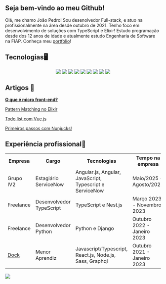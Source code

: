 ## Seja bem-vindo ao meu Github!

Olá, me chamo João Pedro! Sou desenolvedor Full-stack, e atuo na profissionalmente na área desde outubro de 2021. Tenho foco em desenvolvimento de soluções com TypeScript e Elixir! Estudo programação desde dos 12 anos de idade e atualmente estudo Engenharia de Software na FIAP. Conheça meu [portfólio](https://jpres.dev)!

## Tecnologias🖥️
<p align="center">
    <img src="https://img.shields.io/badge/html5%20-%23E34F26.svg?&style=for-the-badge&logo=html5&logoColor=white"/>
    <img src="https://img.shields.io/badge/css3%20-%231572B6.svg?&style=for-the-badge&logo=css3&logoColor=white"/>
    <img src="https://img.shields.io/badge/javascript%20-%23323330.svg?&style=for-the-badge&logo=javascript&logoColor=%23F7DF1E"/>
    <img src="https://img.shields.io/badge/node.js%20-%2343853D.svg?&style=for-the-badge&logo=node.js&logoColor=white"/>
    <img src="https://img.shields.io/badge/elixir%20-%23000000.svg?&style=for-the-badge&logo=elixir&logoColor=D133FF"/>
    <img src="https://img.shields.io/badge/python-%23316192.svg?&style=for-the-badge&logo=python&logoColor=white"/>
    <img src="https://img.shields.io/badge/git%20-%23F05033.svg?&style=for-the-badge&logo=git&logoColor=white"/>
    <img src ="https://img.shields.io/badge/postgres-%23316192.svg?&style=for-the-badge&logo=postgresql&logoColor=white"/>
    <img src="https://img.shields.io/badge/docker%20-%230db7ed.svg?&style=for-the-badge&logo=docker&logoColor=white"/>
</p>

## Artigos 📝   
[**O que é micro front-end?**](https://dev.to/jpbrab0/o-que-e-micro-front-end-4kci)
    
[Pattern Matching no Elixir](https://dev.to/jpbrab0/pattern-matching-no-elixir-1n08)
    
[Todo list com Vue.js](https://dev.to/jpbrab0/fazendo-uma-todo-list-com-vuejs-55p1)
    
[Primeiros passos com Nunjucks!](https://dev.to/jpbrab0/nunjucks-template-engine-1k30)    


## Experiência profissional💼
<table>
    <tr>
        <th>Empresa</th>
        <th>Cargo</th>
        <th>Tecnologias</th>
        <th>Tempo na empresa</th>
    </tr>
    <tr>
        <td>Grupo IV2</td>
        <td>Estagiário ServiceNow</td>
        <td>Angular.js, Angular, JavaScript, Typescript e ServiceNow</td>
        <td>Maio/2025 - Agosto/2025</td>
    </tr>
    <tr>
        <td>Freelance</td>
        <td>Desenvolvedor TypeScript</td>
        <td>TypeScript e Nest.js</td>
        <td>Março 2023 - Novembro 2023</td>
    </tr>
    <tr>
        <td>Freelance</td>
        <td>Desenvolvedor Python</td>
        <td>Python e Django</td>
        <td>Outubro 2022 - Janeiro 2023</td>
    </tr>
    <tr>
        <td><a href="https://dock.tech">Dock</a></td>
        <td>Menor Aprendiz</td>
        <td>Javascript/Typescript, React.js, Node.js, Sass, Graphql</td>
        <td>Outubro 2021 - Janeiro 2023</td>
    </tr>
</table>

![](https://komarev.com/ghpvc/?username=jpbrab0&color=blue&style=flat)
